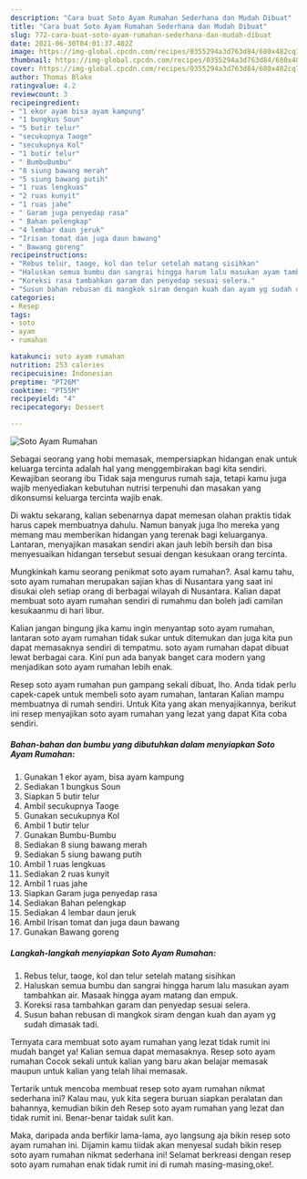 ```yaml
---
description: "Cara buat Soto Ayam Rumahan Sederhana dan Mudah Dibuat"
title: "Cara buat Soto Ayam Rumahan Sederhana dan Mudah Dibuat"
slug: 772-cara-buat-soto-ayam-rumahan-sederhana-dan-mudah-dibuat
date: 2021-06-30T04:01:37.402Z
image: https://img-global.cpcdn.com/recipes/0355294a3d763d84/680x482cq70/soto-ayam-rumahan-foto-resep-utama.jpg
thumbnail: https://img-global.cpcdn.com/recipes/0355294a3d763d84/680x482cq70/soto-ayam-rumahan-foto-resep-utama.jpg
cover: https://img-global.cpcdn.com/recipes/0355294a3d763d84/680x482cq70/soto-ayam-rumahan-foto-resep-utama.jpg
author: Thomas Blake
ratingvalue: 4.2
reviewcount: 3
recipeingredient:
- "1 ekor ayam bisa ayam kampung"
- "1 bungkus Soun"
- "5 butir telur"
- "secukupnya Taoge"
- "secukupnya Kol"
- "1 butir telur"
- " BumbuBumbu"
- "8 siung bawang merah"
- "5 siung bawang putih"
- "1 ruas lengkuas"
- "2 ruas kunyit"
- "1 ruas jahe"
- " Garam juga penyedap rasa"
- " Bahan pelengkap"
- "4 lembar daun jeruk"
- "Irisan tomat dan juga daun bawang"
- " Bawang goreng"
recipeinstructions:
- "Rebus telur, taoge, kol dan telur setelah matang sisihkan"
- "Haluskan semua bumbu dan sangrai hingga harum lalu masukan ayam tambahkan air. Masaak hingga ayam matang dan empuk."
- "Koreksi rasa tambahkan garam dan penyedap sesuai selera."
- "Susun bahan rebusan di mangkok siram dengan kuah dan ayam yg sudah dimasak tadi."
categories:
- Resep
tags:
- soto
- ayam
- rumahan

katakunci: soto ayam rumahan 
nutrition: 253 calories
recipecuisine: Indonesian
preptime: "PT26M"
cooktime: "PT55M"
recipeyield: "4"
recipecategory: Dessert

---
```



![Soto Ayam Rumahan](https://img-global.cpcdn.com/recipes/0355294a3d763d84/680x482cq70/soto-ayam-rumahan-foto-resep-utama.jpg)

Sebagai seorang yang hobi memasak, mempersiapkan hidangan enak untuk keluarga tercinta adalah hal yang menggembirakan bagi kita sendiri. Kewajiban seorang ibu Tidak saja mengurus rumah saja, tetapi kamu juga wajib menyediakan kebutuhan nutrisi terpenuhi dan masakan yang dikonsumsi keluarga tercinta wajib enak.

Di waktu  sekarang, kalian sebenarnya dapat memesan olahan praktis tidak harus capek membuatnya dahulu. Namun banyak juga lho mereka yang memang mau memberikan hidangan yang terenak bagi keluarganya. Lantaran, menyajikan masakan sendiri akan jauh lebih bersih dan bisa menyesuaikan hidangan tersebut sesuai dengan kesukaan orang tercinta. 



Mungkinkah kamu seorang penikmat soto ayam rumahan?. Asal kamu tahu, soto ayam rumahan merupakan sajian khas di Nusantara yang saat ini disukai oleh setiap orang di berbagai wilayah di Nusantara. Kalian dapat membuat soto ayam rumahan sendiri di rumahmu dan boleh jadi camilan kesukaanmu di hari libur.

Kalian jangan bingung jika kamu ingin menyantap soto ayam rumahan, lantaran soto ayam rumahan tidak sukar untuk ditemukan dan juga kita pun dapat memasaknya sendiri di tempatmu. soto ayam rumahan dapat dibuat lewat berbagai cara. Kini pun ada banyak banget cara modern yang menjadikan soto ayam rumahan lebih enak.

Resep soto ayam rumahan pun gampang sekali dibuat, lho. Anda tidak perlu capek-capek untuk membeli soto ayam rumahan, lantaran Kalian mampu membuatnya di rumah sendiri. Untuk Kita yang akan menyajikannya, berikut ini resep menyajikan soto ayam rumahan yang lezat yang dapat Kita coba sendiri.

<!--inarticleads1-->

##### Bahan-bahan dan bumbu yang dibutuhkan dalam menyiapkan Soto Ayam Rumahan:

1. Gunakan 1 ekor ayam, bisa ayam kampung
1. Sediakan 1 bungkus Soun
1. Siapkan 5 butir telur
1. Ambil secukupnya Taoge
1. Gunakan secukupnya Kol
1. Ambil 1 butir telur
1. Gunakan  Bumbu-Bumbu
1. Sediakan 8 siung bawang merah
1. Sediakan 5 siung bawang putih
1. Ambil 1 ruas lengkuas
1. Sediakan 2 ruas kunyit
1. Ambil 1 ruas jahe
1. Siapkan  Garam juga penyedap rasa
1. Sediakan  Bahan pelengkap
1. Sediakan 4 lembar daun jeruk
1. Ambil Irisan tomat dan juga daun bawang
1. Gunakan  Bawang goreng




<!--inarticleads2-->

##### Langkah-langkah menyiapkan Soto Ayam Rumahan:

1. Rebus telur, taoge, kol dan telur setelah matang sisihkan
1. Haluskan semua bumbu dan sangrai hingga harum lalu masukan ayam tambahkan air. Masaak hingga ayam matang dan empuk.
1. Koreksi rasa tambahkan garam dan penyedap sesuai selera.
1. Susun bahan rebusan di mangkok siram dengan kuah dan ayam yg sudah dimasak tadi.




Ternyata cara membuat soto ayam rumahan yang lezat tidak rumit ini mudah banget ya! Kalian semua dapat memasaknya. Resep soto ayam rumahan Cocok sekali untuk kalian yang baru akan belajar memasak maupun untuk kalian yang telah lihai memasak.

Tertarik untuk mencoba membuat resep soto ayam rumahan nikmat sederhana ini? Kalau mau, yuk kita segera buruan siapkan peralatan dan bahannya, kemudian bikin deh Resep soto ayam rumahan yang lezat dan tidak rumit ini. Benar-benar taidak sulit kan. 

Maka, daripada anda berfikir lama-lama, ayo langsung aja bikin resep soto ayam rumahan ini. Dijamin kamu tiidak akan menyesal sudah bikin resep soto ayam rumahan nikmat sederhana ini! Selamat berkreasi dengan resep soto ayam rumahan enak tidak rumit ini di rumah masing-masing,oke!.

